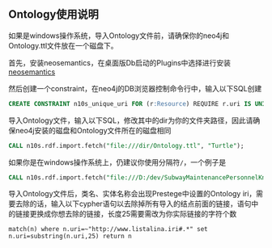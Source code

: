 ## Ontology使用说明

如果是windows操作系统，导入Ontology文件前，请确保你的neo4j和Ontology.ttl文件放在一个磁盘下。

首先，安装neosemantics，在桌面版Db启动的Plugins中选择进行安装
[neosemantics](https://github.com/neo4j-labs/neosemantics)

然后创建一个constraint，在neo4j的DB浏览器控制命令行中，输入以下SQL创建

```SQL
CREATE CONSTRAINT n10s_unique_uri FOR (r:Resource) REQUIRE r.uri IS UNIQUE
```

导入Ontology文件，输入以下SQL，修改其中的dir为你的文件夹路径，因此请确保neo4j安装的磁盘和Ontology文件所在的磁盘相同
```SQL
CALL n10s.rdf.import.fetch("file:///dir/Ontology.ttl", "Turtle");
```

如果你是在windows操作系统上，仍建议你使用分隔符`/`，一个例子是
```SQL
CALL n10s.rdf.import.fetch("file:///D:/dev/SubwayMaintenancePersonnelKnowledgeGraphGeneration/kg/OWL/Ontology.ttl", "Turtle");
```

导入Ontology文件后，类名、实体名称会出现Prestege中设置的Ontology iri，需要去除的话，输入以下cypher语句以去除掉所有导入的结点前面的链接，语句中的链接更换成你想去除的链接，长度25需要需改为你实际链接的字符个数

```cypher
match(n) where n.uri=~"http://www.listalina.iri#.*" set n.uri=substring(n.uri,25) return n
```
